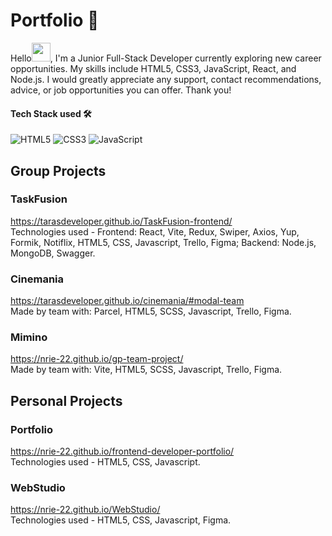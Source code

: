 # Portfolio 💼

Hello<img src="https://media.giphy.com/media/hvRJCLFzcasrR4ia7z/giphy.gif" width="30">, I'm a Junior Full-Stack Developer currently exploring new career opportunities. My skills include HTML5, CSS3, JavaScript, React, and Node.js. I would greatly appreciate any support, contact recommendations, advice, or job opportunities you can offer. Thank you!

#### Tech Stack used 🛠️

![HTML5](https://img.shields.io/badge/HTML5-E34F26?style=for-the-badge&logo=html5&logoColor=white)
![CSS3](https://img.shields.io/badge/CSS3-1572B6?style=for-the-badge&logo=css3&logoColor=white)
![JavaScript](https://img.shields.io/badge/JavaScript-323330?style=for-the-badge&logo=javascript&logoColor=F7DF1E)

## Group Projects

### TaskFusion
https://tarasdeveloper.github.io/TaskFusion-frontend/
<br>Technologies used -
Frontend: React, Vite, Redux, Swiper, Axios, Yup, Formik, Notiflix, HTML5, CSS, Javascript, Trello, Figma;
Backend: Node.js, MongoDB, Swagger.

### Cinemania
https://tarasdeveloper.github.io/cinemania/#modal-team
<br>Made by team with: Parcel, HTML5, SCSS, Javascript, Trello, Figma.

### Mimino
https://nrie-22.github.io/gp-team-project/
<br>Made by team with: Vite, HTML5, SCSS, Javascript, Trello, Figma.

## Personal Projects

### Portfolio
https://nrie-22.github.io/frontend-developer-portfolio/
<br>Technologies used - HTML5, CSS, Javascript.


### WebStudio
https://nrie-22.github.io/WebStudio/
<br>Technologies used - HTML5, CSS, Javascript, Figma.
